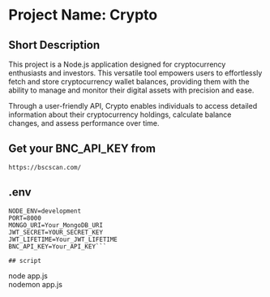 # Project Name: Crypto

## Short Description
This project is a  Node.js application designed for cryptocurrency enthusiasts and investors. This versatile tool empowers users to effortlessly fetch and store cryptocurrency wallet balances, providing them with the ability to manage and monitor their digital assets with precision and ease.

Through a user-friendly API, Crypto enables individuals to access detailed information about their cryptocurrency holdings, calculate balance changes, and assess performance over time.

## Get your BNC_API_KEY from  
```
https://bscscan.com/
```
## .env
```
NODE_ENV=development  
PORT=8000  
MONGO_URI=Your_MongoDB_URI  
JWT_SECRET=YOUR_SECRET_KEY  
JWT_LIFETIME=Your_JWT_LIFETIME  
BNC_API_KEY=Your_API_KEY```

## script
```
node app.js  
nodemon app.js
  
```

